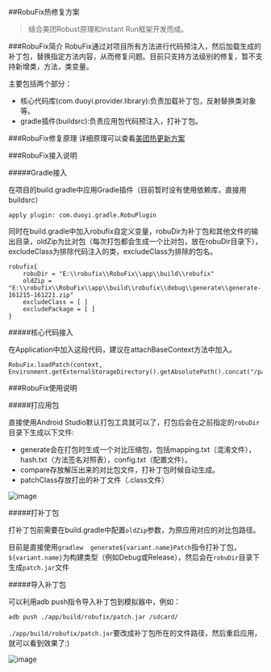 ##RobuFix热修复方案
> 结合美团Robust原理和Instant Run框架开发而成。

###RobuFix简介
RobuFix通过对项目所有方法进行代码预注入，然后加载生成的补丁包，替换指定方法内容，从而修复问题。目前只支持方法级别的修复，暂不支持新增类，方法，类变量。

主要包括两个部分：

- 核心代码库(com.duoyi.provider.library):负责加载补丁包，反射替换类对象等。
- gradle插件(buildsrc):负责应用包代码预注入，打补丁包。

###RobuFix修复原理
详细原理可以查看[美团热更新方案](http://tech.meituan.com/android_robust.html )

###RobuFix接入说明

#####Gradle接入

在项目的build.gradle中应用Gradle插件（目前暂时没有使用依赖库，直接用buildsrc）

	apply plugin: com.duoyi.gradle.RobuPlugin


同时在build.gradle中加入robufix自定义变量，robuDir为补丁包和其他文件的输出目录，oldZip为比对包（每次打包都会生成一个比对包，放在robuDir目录下），excludeClass为排除代码注入的类，excludeClass为排除的包名。

	robufix{
	    robuDir = "E:\\robufix\\RobuFix\\app\\build\\robufix"
	    oldZip = "E:\\robufix\\RobuFix\\app\\build\\robufix\\debug\\generate\\generate-161215-161221.zip"
	    excludeClass = [ ]
	    excludePackage = [ ]
	}

#####核心代码接入

在Application中加入这段代码，建议在attachBaseContext方法中加入。

 	RobuFix.loadPatch(context, Environment.getExternalStorageDirectory().getAbsolutePath().concat("/patch.jar"));


###RobuFix使用说明

#####打应用包

直接使用Android Studio默认打包工具就可以了，打包后会在之前指定的`robuDir`目录下生成以下文件:

- generate会在打包时生成一个对比压缩包，包括mapping.txt（混淆文件），hash.txt（方法签名对照表），config.txt（配置文件）。
- compare存放解压出来的对比包文件，打补丁包时候自动生成。
- patchClass存放打出的补丁文件（.class文件）

![image](https://github.com/heiBin/RobuFix/tree/master/image/filePicture.png)

#####打补丁包

 打补丁包前需要在build.gradle中配置`oldZip`参数，为原应用对应的对比包路径。

目前是直接使用`gradlew  generate${variant.name}Patch`指令打补丁包，` ${variant.name}`为构建类型（例如Debug或Release），然后会在`robuDir`目录下生成`patch.jar`文件

#####导入补丁包

可以利用adb push指令导入补丁包到模拟器中，例如：

	adb push ./app/build/robufix/patch.jar /sdcard/

`./app/build/robufix/patch.jar`要改成补丁包所在的文件路径，然后重启应用，就可以看到效果了:)

![image](https://github.com/heiBin/RobuFix/tree/master/image/patch.gif)



